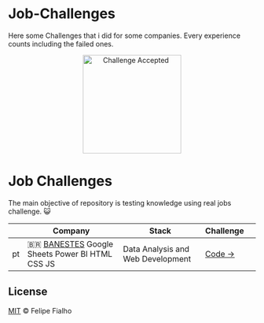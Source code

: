 # Job-Challenges
Here some Challenges that i did for some companies. Every experience counts including the failed ones.
<p align="center"><img src="https://media.tenor.com/zA-zNlag2O4AAAAi/meme.gif" alt="Challenge Accepted" width="200"></p>

# Job Challenges

The main objective of repository is testing knowledge using real jobs challenge. :smiley_cat:


|      | Company                                              | Stack                                         | Challenge                                                                               |                                                         |
| ---- | ------------------------------------------------------------------- | --------------------------------------------- | --------------------------------------------------------------------------------------- | ------------------------------------------------------------------------------- |
| pt   | :brazil: [BANESTES](https://www.banestes.com.br/)                        Google Sheets Power BI HTML  CSS  JS  | Data Analysis and Web Development                | [Code →](https://github.com/Raii-Azevedo/banestes)                              

## License

[MIT](/license) &copy; Felipe Fialho
